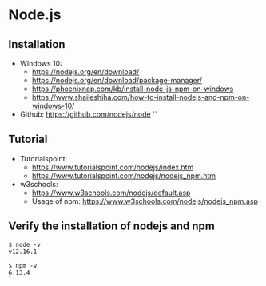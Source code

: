 # Node.js

## Installation
* Windows 10:
  * https://nodejs.org/en/download/
  * https://nodejs.org/en/download/package-manager/
  * https://phoenixnap.com/kb/install-node-js-npm-on-windows
  * https://www.shaileshjha.com/how-to-install-nodejs-and-npm-on-windows-10/
* Github: https://github.com/nodejs/node
``
## Tutorial
* Tutorialspoint:
  * https://www.tutorialspoint.com/nodejs/index.htm
  * https://www.tutorialspoint.com/nodejs/nodejs_npm.htm
* w3schools:
  * https://www.w3schools.com/nodejs/default.asp
  * Usage of npm: https://www.w3schools.com/nodejs/nodejs_npm.asp

## Verify the installation of nodejs and npm

```console
$ node -v
v12.16.1
```
```console
$ npm -v
6.13.4
`

